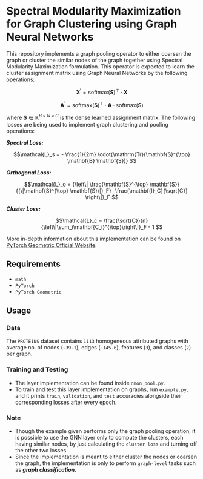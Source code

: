 # Spectral Modularity Maximization for Graph Clustering using Graph Neural Networks

This repository implements a graph pooling operator to either coarsen the graph or cluster the similar nodes of the graph together using Spectral Modularity Maximization formulation. This operator is expected to learn the cluster assignment matrix using Graph Neural Networks by the following operations:
```math
\mathbf{X}^{\prime} = {\mathrm{softmax}(\mathbf{S})}^{\top} \cdot
	        \mathbf{X}
```
```math
\mathbf{A}^{\prime} = {\mathrm{softmax}(\mathbf{S})}^{\top} \cdot
	        \mathbf{A} \cdot \mathrm{softmax}(\mathbf{S})

```
where $\mathbf{S} \in \mathbb{R}^{B \times N \times C}$ is the dense learned assignment matrix. The following losses are being used to implement graph clustering and pooling operations:

***Spectral Loss:***
```math
\mathcal{L}_s = - \frac{1}{2m}
	        \cdot{\mathrm{Tr}(\mathbf{S}^{\top} \mathbf{B} \mathbf{S})}

```
***Orthogonal Loss:***
```math
\mathcal{L}_o = {\left\| \frac{\mathbf{S}^{\top} \mathbf{S}}
	        {{\|\mathbf{S}^{\top} \mathbf{S}\|}_F} -\frac{\mathbf{I}_C}{\sqrt{C}}
	        \right\|}_F

```
***Cluster Loss:***
```math
\mathcal{L}_c = \frac{\sqrt{C}}{n}
	        {\left\|\sum_i\mathbf{C_i}^{\top}\right\|}_F - 1

```
More in-depth information about this implementation can be found on [PyTorch Geometric Official Website](https://pytorch-geometric.readthedocs.io/en/latest/generated/torch_geometric.nn.dense.DMoNPooling.html#torch_geometric.nn.dense.DMoNPooling).

## Requirements
-	`math`
-	`PyTorch`
-	`PyTorch Geometric`

## Usage

### Data
The `PROTEINS` dataset contains `1113` homogeneous attributed graphs with average no. of nodes (`~39.1`), edges (`~145.6`), features (`3`), and classes (`2`) per graph.
### Training and Testing
-	The layer implementation can be found inside `dmon_pool.py`.
-	To train and test this layer implementation on graphs, run `example.py`, and it prints `train`, `validation`, and `test` accuracies alongside their corresponding losses after every epoch.

### Note
-	Though the example given performs only the graph pooling operation, it is possible to use the GNN layer only to compute the clusters, each having similar nodes, by just calculating the `cluster loss` and turning off the other two losses.
-	Since the implementation is meant to either cluster the nodes or coarsen the graph, the implementation is only to perform `graph-level` tasks such as ***graph classification***.
